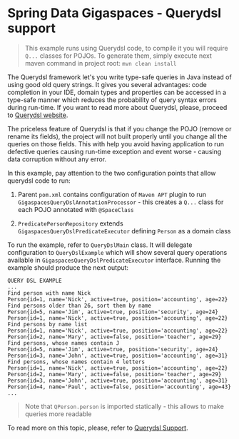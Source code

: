 Spring Data Gigaspaces - Querydsl support
==================================

> This example runs using Querydsl code, to compile it you will require `Q...` classes for POJOs. To generate them, simply execute next maven command in project root: `mvn clean install`

The Querydsl framework let's you write type-safe queries in Java instead of using good old query strings. It gives you several advantages: code completion in your IDE, domain types and properties can be accessed in a type-safe manner which reduces the probability of query syntax errors during run-time. If you want to read more about Querydsl, please, proceed to [Querydsl website](http://www.querydsl.com/).

The priceless feature of Querydsl is that if you change the POJO (remove or rename its fields), the project will not built properly until you change all the queries on those fields. This with help you avoid having application to run defective queries causing run-time exception and event worse - causing data corruption without any error.

In this example, pay attention to the two configuration points that allow querydsl code to run:

1. Parent `pom.xml` contains configuration of `Maven APT` plugin to run `GigaspacesQueryDslAnnotationProcessor` - this creates a `Q...` class for each POJO annotated with `@SpaceClass`

2. `PredicatePersonRepository` extends `GigaspacesQueryDslPredicateExecutor` defining `Person` as a domain class

To run the example, refer to `QueryDslMain` class. It will delegate configuration to `QueryDslExample` which will show several query operations available in `GigaspacesQueryDslPredicateExecutor` interface. Running the example should produce the next output:

```
QUERY DSL EXAMPLE
...
Find person with name Nick
Person{id=1, name='Nick', active=true, position='accounting', age=22}
Find persons older than 26, sort them by name
Person{id=5, name='Jim', active=true, position='security', age=24}
Person{id=1, name='Nick', active=true, position='accounting', age=22}
Find persons by name list
Person{id=1, name='Nick', active=true, position='accounting', age=22}
Person{id=2, name='Mary', active=false, position='teacher', age=29}
Find persons, whose names contain J
Person{id=5, name='Jim', active=true, position='security', age=24}
Person{id=3, name='John', active=true, position='accounting', age=31}
Find persons, whose names contain 4 letters
Person{id=1, name='Nick', active=true, position='accounting', age=22}
Person{id=2, name='Mary', active=false, position='teacher', age=29}
Person{id=3, name='John', active=true, position='accounting', age=31}
Person{id=4, name='Paul', active=false, position='accounting', age=43}
...
```

> Note that `QPerson.person` is imported statically - this allows to make queries more readable

To read more on this topic, please, refer to [Querydsl Support](https://github.com/meirfarajGig/spring-data-gigaspaces/wiki/Reference-Documentation#querydsl).